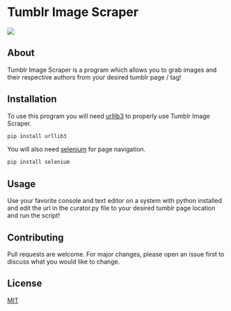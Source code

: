 # Tumblr Image Scraper

![](https://giphy.com/gifs/dwLSwHanNj1oRJ7POK)

## About

Tumblr Image Scraper is a program which allows you to grab images and their respective authors from your desired tumblr page / tag!
 
## Installation

To use this program you will need [urllib3](https://pypi.org/project/urllib3/) to properly use Tumblr Image Scraper.

```bash
pip install urllib3
```

You will also need [selenium](https://selenium-python.readthedocs.io/installation.html) for page navigation.

```bash
pip install selenium
```

## Usage

Use your favorite console and text editor on a system with python installed and edit the url in the curator.py file to your desired tumblr page location and run the script!

## Contributing
Pull requests are welcome. For major changes, please open an issue first to discuss what you would like to change.

## License
[MIT](https://choosealicense.com/licenses/mit/)
